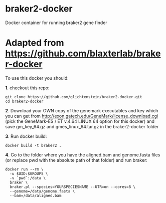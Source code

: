# braker2-docker
Docker container for running braker2 gene finder 

# Adapted from https://github.com/blaxterlab/braker-docker

To use this docker you should:

**1**. checkout this repo:
```
git clone https://github.com/glichtenstein/braker2-docker.git
cd braker2-docker
```
**2**. Download your OWN copy of the genemark executables and key which you can get from http://exon.gatech.edu/GeneMark/license_download.cgi (pick the GeneMark-ES / ET v.4.64 LINUX 64 option for this docker) and save gm_key_64.gz and gmes_linux_64.tar.gz in the braker2-docker folder

**3**. Run docker build:
```
docker build -t braker2 .
```
**4**. Go to the folder where you have the aligned.bam and genome.fasta files (or replace pwd with the absolute path of that folder) and run braker:
```
docker run --rm \
  -u $UID:$GROUPS \
  -v `pwd`:/data \
  braker \
  braker.pl --species=YOURSPECIESNAME --UTR=on --cores=8 \
  --genome=/data/genome.fasta \
  --bam=/data/aligned.bam
```
